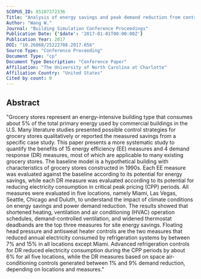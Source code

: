 ```yaml
---
SCOPUS_ID: 85107372336
Title: "Analysis of energy savings and peak demand reduction from control measures for grocery stores"
Author: "Wang W."
Journal: "Building Simulation Conference Proceedings"
Publication Date: {'$date': '2017-01-01T00:00:00Z'}
Publication Year: 2017
DOI: "10.26868/25222708.2017.656"
Source Type: "Conference Proceeding"
Document Type: "cp"
Document Type Description: "Conference Paper"
Affiliation: "The University of North Carolina at Charlotte"
Affiliation Country: "United States"
Cited by count: 0
---
```


## Abstract
"Grocery stores represent an energy-intensive building type that consumes about 5% of the total primary energy used by commercial buildings in the U.S. Many literature studies presented possible control strategies for grocery stores qualitatively or reported the measured savings from a specific case study. This paper presents a more systematic study to quantify the benefits of 15 energy efficiency (EE) measures and 4 demand response (DR) measures, most of which are applicable to many existing grocery stores. The baseline model is a hypothetical building with characteristics of grocery stores constructed in 1990s. Each EE measure was evaluated against the baseline according to its potential for energy savings, while each DR measure was evaluated according to its potential for reducing electricity consumption in critical peak pricing (CPP) periods. All measures were evaluated in five locations, namely Miami, Las Vegas, Seattle, Chicago and Duluth, to understand the impact of climate conditions on energy savings and power demand reduction. The results showed that shortened heating, ventilation and air conditioning (HVAC) operation schedules, demand-controlled ventilation, and widened thermostat deadbands are the top three measures for site energy savings. Floating head pressure and antisweat heater controls are the two measures that reduced annual electricity consumed by refrigeration systems by between 7% and 15% in all locations except Miami. Advanced refrigeration controls for DR reduced electricity consumption during the CPP periods by about 6% for all five locations, while the DR measures based on space air-conditioning controls generated between 1% and 9% demand reduction, depending on locations and measures."
